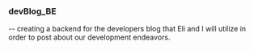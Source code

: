### devBlog_BE
--
creating a backend for the developers blog that Eli and I will utilize in order to post about our development endeavors.
